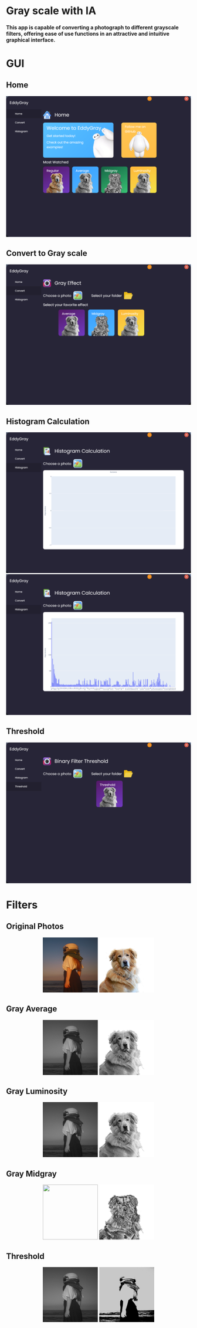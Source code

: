 # Gray scale with IA
#### This app is capable of converting a photograph to different grayscale filters, offering ease of use functions in an attractive and intuitive graphical interface.
# GUI
## Home
![GUI](/README/GUI1.png)
## Convert to Gray scale 
![GUI](/README/GUI2.png)
## Histogram Calculation 
![GUI](/README/GUI3.png)
![GUI](/README/GUI4.png)
## Threshold
![GUI](/README/GUI5.png)

# Filters
## Original Photos
<p align="center"> 
    <img src="/README/test.jpg" width="150" height="150"/> 
    <img src="/README/perro.png" width="150" height="150"/> 
</p>

## Gray Average
<p align="center"> 
    <img src="/README/grayAverage.jpg" width="150" height="150"/> 
    <img src="/README/perroAverage.png" width="150" height="150"/> 
</p>

## Gray Luminosity
<p align="center"> 
    <img src="/README/grayLuminosity.jpg" width="150" height="150"/> 
    <img src="/README/perroLuminosity.png" width="150" height="150"/> 
</p>

## Gray Midgray
<p align="center"> 
    <img src="/README/grayMidgray.jpg" width="150" height="150"/> 
    <img src="/README/perroMidgray.png" width="150" height="150"/> 
</p>

## Threshold
<p align="center"> 
    <img src="/README/grayLuminosity.jpg" width="150" height="150"/> 
    <img src="/README/Umbral.png" width="150" height="150"/> 
</p>